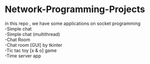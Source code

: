 # Network-Programming-Projects 
in this repo , we have some applications on socket programming </br>
-Simple chat </br>
-Simple chat (multithread) </br>
-Chat Room </br>
-Chat room [GUI] by tkinter </br>
-Tic tac toy [x & o] game </br>
-Time server app 
